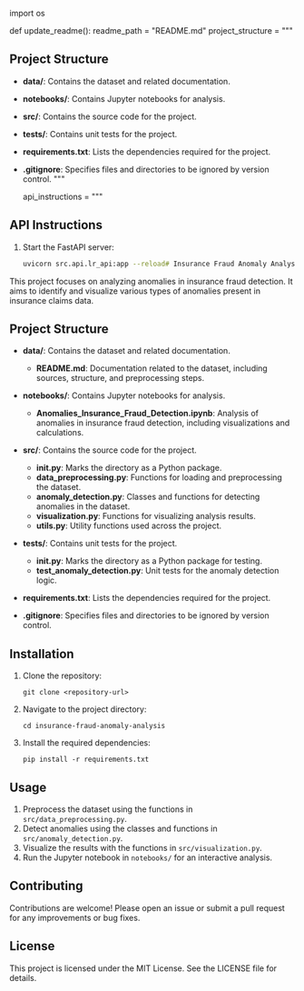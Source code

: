 import os

def update_readme():
    readme_path = "README.md"
    project_structure = """
## Project Structure

- **data/**: Contains the dataset and related documentation.
- **notebooks/**: Contains Jupyter notebooks for analysis.
- **src/**: Contains the source code for the project.
- **tests/**: Contains unit tests for the project.
- **requirements.txt**: Lists the dependencies required for the project.
- **.gitignore**: Specifies files and directories to be ignored by version control.
"""

    api_instructions = """
## API Instructions

1. Start the FastAPI server:
   ```bash
   uvicorn src.api.lr_api:app --reload# Insurance Fraud Anomaly Analysis

This project focuses on analyzing anomalies in insurance fraud detection. It aims to identify and visualize various types of anomalies present in insurance claims data.

## Project Structure

- **data/**: Contains the dataset and related documentation.
  - **README.md**: Documentation related to the dataset, including sources, structure, and preprocessing steps.
  
- **notebooks/**: Contains Jupyter notebooks for analysis.
  - **Anomalies_Insurance_Fraud_Detection.ipynb**: Analysis of anomalies in insurance fraud detection, including visualizations and calculations.

- **src/**: Contains the source code for the project.
  - **__init__.py**: Marks the directory as a Python package.
  - **data_preprocessing.py**: Functions for loading and preprocessing the dataset.
  - **anomaly_detection.py**: Classes and functions for detecting anomalies in the dataset.
  - **visualization.py**: Functions for visualizing analysis results.
  - **utils.py**: Utility functions used across the project.

- **tests/**: Contains unit tests for the project.
  - **__init__.py**: Marks the directory as a Python package for testing.
  - **test_anomaly_detection.py**: Unit tests for the anomaly detection logic.

- **requirements.txt**: Lists the dependencies required for the project.

- **.gitignore**: Specifies files and directories to be ignored by version control.

## Installation

1. Clone the repository:
   ```
   git clone <repository-url>
   ```
2. Navigate to the project directory:
   ```
   cd insurance-fraud-anomaly-analysis
   ```
3. Install the required dependencies:
   ```
   pip install -r requirements.txt
   ```

## Usage

1. Preprocess the dataset using the functions in `src/data_preprocessing.py`.
2. Detect anomalies using the classes and functions in `src/anomaly_detection.py`.
3. Visualize the results with the functions in `src/visualization.py`.
4. Run the Jupyter notebook in `notebooks/` for an interactive analysis.

## Contributing

Contributions are welcome! Please open an issue or submit a pull request for any improvements or bug fixes.

## License

This project is licensed under the MIT License. See the LICENSE file for details.